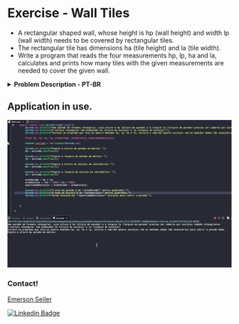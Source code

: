 # Exercise - Wall Tiles
- A rectangular shaped wall, whose height is hp (wall height) and width lp (wall width) needs to be covered by rectangular tiles.
- The rectangular tile has dimensions ha (tile height) and la (tile width).
- Write a program that reads the four measurements hp, lp, ha and la, calculates and prints how many tiles with the given measurements are needed to cover the given wall.

<details >
  <summary><b>Problem Description - PT-BR</b></summary>

- Uma parede em formato retangular, cuja altura é hp (altura da parede) e a largura lp (largura da parede) precisa ser coberta por azulejos também retangulares.
- O azulejo retangular tem dimensões ha (altura do azulejo) e la (largura do azulejo).
- Escreva um programa que leia as quatro medidas hp, lp, ha e la, calcule e imprima quanto azulejos com as medidas dadas são necessários para cobrir a parede dada.

</details>

## Application in use.

![Gif Exercicio](./img/exercicio.gif)

### Contact!

[Emerson Seiler](https://www.linkedin.com/in/seileremerson/)

[![Linkedin Badge](https://img.shields.io/badge/-seileremerson-blue?style=flat-square&logo=Linkedin&logoColor=white&link=https://www.linkedin.com/in/diogoalvesti/)](https://www.linkedin.com/in/seileremerson/)